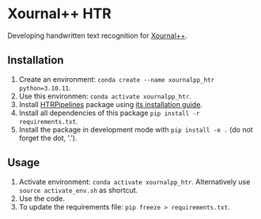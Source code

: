 # Xournal++ HTR

Developing handwritten text recognition for [Xournal++](https://github.com/xournalpp/xournalpp).

## Installation

1. Create an environment: ``conda create --name xournalpp_htr python=3.10.11``.
2. Use this environmen: ``conda activate xournalpp_htr``.
3. Install [HTRPipelines](https://github.com/githubharald/HTRPipeline) package using [its installation guide](https://github.com/githubharald/HTRPipeline/tree/master#installation).
4. Install all dependencies of this package ``pip install -r requirements.txt``.
4. Install the package in development mode with ``pip install -e .`` (do not forget the dot, '.').

## Usage

1. Activate environment: ``conda activate xournalpp_htr``. Alternatively use ``source activate_env.sh`` as shortcut.
2. Use the code.
3. To update the requirements file: ``pip freeze > requirements.txt``.